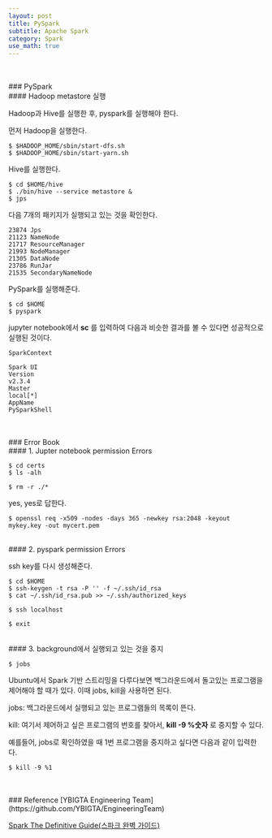 ```yaml
---
layout: post
title: PySpark
subtitle: Apache Spark
category: Spark
use_math: true
---
```


<br>
<br>
### PySpark
<br>
#### Hadoop metastore 실행


Hadoop과 Hive를 실행한 후, pyspark를 실행해야 한다.

먼저 Hadoop을 실행한다.
```
$ $HADOOP_HOME/sbin/start-dfs.sh
$ $HADOOP_HOME/sbin/start-yarn.sh
```

Hive를 실행한다.
```
$ cd $HOME/hive
$ ./bin/hive --service metastore &
$ jps
```

다음 7개의 패키지가 실행되고 있는 것을 확인한다.
```
23874 Jps
21123 NameNode
21717 ResourceManager
21993 NodeManager
21305 DataNode
23786 RunJar
21535 SecondaryNameNode
```

PySpark를 실행해준다.
```
$ cd $HOME
$ pyspark
```

jupyter notebook에서 __sc__ 를 입력하여 다음과 비슷한 결과를 볼 수 있다면 성공적으로 실행된 것이다.

```
SparkContext

Spark UI
Version
v2.3.4
Master
local[*]
AppName
PySparkShell
```

<br>
<br>
### Error Book
<br>
#### 1. Jupter notebook permission Errors

```
$ cd certs
$ ls -alh

$ rm -r ./*
```
yes, yes로 답한다.

```
$ openssl req -x509 -nodes -days 365 -newkey rsa:2048 -keyout mykey.key -out mycert.pem
```
<br>
#### 2. pyspark permission Errors

ssh key를 다시 생성해준다.

```
$ cd $HOME
$ ssh-keygen -t rsa -P '' -f ~/.ssh/id_rsa
$ cat ~/.ssh/id_rsa.pub >> ~/.ssh/authorized_keys

$ ssh localhost

$ exit
```
<br>
#### 3. background에서 실행되고 있는 것을 중지

```
$ jobs
```

Ubuntu에서 Spark 기반 스트리밍을 다루다보면 백그라운드에서 돌고있는 프로그램을 제어해야 할 때가 있다. 이때 jobs, kill을 사용하면 된다.

jobs: 백그라운드에서 실행되고 있는 프로그램들의 목록이 뜬다.

kill: 여기서 제어하고 싶은 프로그램의 번호를 찾아서, __kill -9 %숫자__ 로 중지할 수 있다.

예를들어, jobs로 확인하였을 때 1번 프로그램을 중지하고 싶다면 다음과 같이 입력한다.

```
$ kill -9 %1
```


<br>
<br>
### Reference
[YBIGTA Engineering Team](https://github.com/YBIGTA/EngineeringTeam)

[Spark The Definitive Guide(스파크 완벽 가이드)](http://www.hanbit.co.kr/store/books/look.php?p_code=B6709029941)

<br>
<br>
